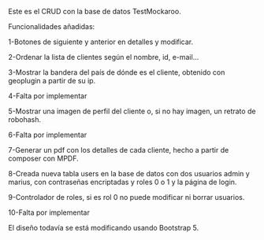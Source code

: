 

Este es el CRUD con la base de datos TestMockaroo.

Funcionalidades añadidas:

1-Botones de siguiente y anterior en detalles y modificar.

2-Ordenar la lista de clientes según el nombre, id, e-mail...

3-Mostrar la bandera del país de dónde es el cliente, obtenido con geoplugin a partir de su ip.

4-Falta por implementar

5-Mostrar una imagen de perfil del cliente o, si no hay imagen, un retrato de robohash.

6-Falta por implementar

7-Generar un pdf con los detalles de cada cliente, hecho a partir de composer con MPDF.

8-Creada nueva tabla users en la base de datos con dos usuarios admin y marius, con contraseñas encriptadas y roles 0 o 1 y la página de login.

9-Controlador de roles, si es rol 0 no puede modificar ni borrar usuarios.

10-Falta por implementar

El diseño todavía se está modificando usando Bootstrap 5.
